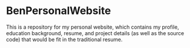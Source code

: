 BenPersonalWebsite
==================

This is a repository for my personal website, which contains my profile, education background, resume, and project details (as well as the source code) that would be fit in the traditional resume.
